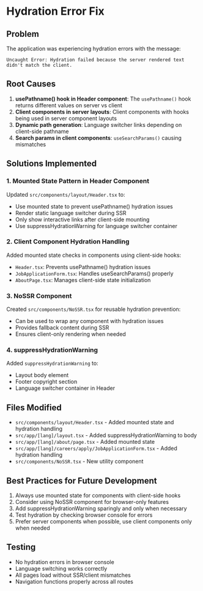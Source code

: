 # Hydration Error Fix

## Problem
The application was experiencing hydration errors with the message:
```
Uncaught Error: Hydration failed because the server rendered text didn't match the client.
```

## Root Causes
1. **usePathname() hook in Header component**: The `usePathname()` hook returns different values on server vs client
2. **Client components in server layouts**: Client components with hooks being used in server component layouts
3. **Dynamic path generation**: Language switcher links depending on client-side pathname
4. **Search params in client components**: `useSearchParams()` causing mismatches

## Solutions Implemented

### 1. Mounted State Pattern in Header Component
Updated `src/components/layout/Header.tsx` to:
- Use mounted state to prevent usePathname() hydration issues
- Render static language switcher during SSR
- Only show interactive links after client-side mounting
- Use suppressHydrationWarning for language switcher container

### 2. Client Component Hydration Handling
Added mounted state checks in components using client-side hooks:
- `Header.tsx`: Prevents usePathname() hydration issues
- `JobApplicationForm.tsx`: Handles useSearchParams() properly
- `AboutPage.tsx`: Manages client-side state initialization

### 3. NoSSR Component
Created `src/components/NoSSR.tsx` for reusable hydration prevention:
- Can be used to wrap any component with hydration issues
- Provides fallback content during SSR
- Ensures client-only rendering when needed

### 4. suppressHydrationWarning
Added `suppressHydrationWarning` to:
- Layout body element
- Footer copyright section
- Language switcher container in Header

## Files Modified
- `src/components/layout/Header.tsx` - Added mounted state and hydration handling
- `src/app/[lang]/layout.tsx` - Added suppressHydrationWarning to body
- `src/app/[lang]/about/page.tsx` - Added mounted state
- `src/app/[lang]/careers/apply/JobApplicationForm.tsx` - Added hydration handling
- `src/components/NoSSR.tsx` - New utility component

## Best Practices for Future Development
1. Always use mounted state for components with client-side hooks
2. Consider using NoSSR component for browser-only features
3. Add suppressHydrationWarning sparingly and only when necessary
4. Test hydration by checking browser console for errors
5. Prefer server components when possible, use client components only when needed

## Testing
- No hydration errors in browser console
- Language switching works correctly
- All pages load without SSR/client mismatches
- Navigation functions properly across all routes
